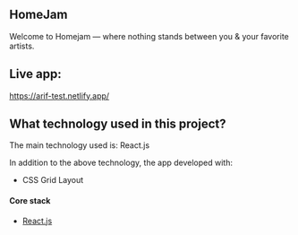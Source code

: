 ## HomeJam
Welcome to Homejam — where nothing stands between you & your favorite artists.

## Live app:
https://arif-test.netlify.app/

## What technology used in this project?

The main technology used is: React.js

In addition to the above technology, the app developed with:
- CSS Grid Layout
#### Core stack
- [React.js](https://github.com/facebook/react)
